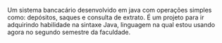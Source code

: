 Um sistema bancacário desenvolvido em java com operações simples como: depósitos, saques e consulta de extrato. 
É um projeto para ir adquirindo habilidade na sintaxe Java, linguagem na qual estou usando agora no segundo semestre da faculdade.
